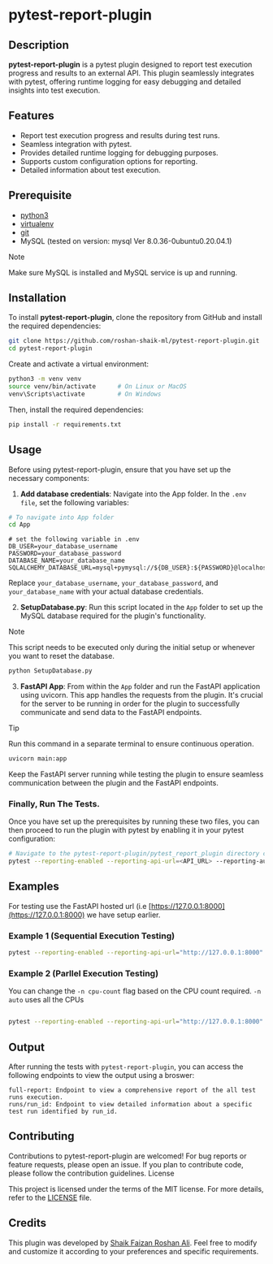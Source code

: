 # pytest-report-plugin

## Description

**pytest-report-plugin** is a pytest plugin designed to report test execution progress and results to an external API. This plugin seamlessly integrates with pytest, offering runtime logging for easy debugging and detailed insights into test execution.

## Features

- Report test execution progress and results during test runs.
- Seamless integration with pytest.
- Provides detailed runtime logging for debugging purposes.
- Supports custom configuration options for reporting.
- Detailed information about test execution.

## Prerequisite
- [python3](https://www.python.org/downloads/)
- [virtualenv](https://pypi.org/project/virtualenv/)
- [git](https://git-scm.com/downloads)
- MySQL (tested on version: mysql  Ver 8.0.36-0ubuntu0.20.04.1)
> [!NOTE]
> Make sure MySQL is installed and MySQL service is up and running.

## Installation

To install **pytest-report-plugin**, clone the repository from GitHub and install the required dependencies:

```bash
git clone https://github.com/roshan-shaik-ml/pytest-report-plugin.git
cd pytest-report-plugin
```

Create and activate a virtual environment:

```bash
python3 -m venv venv
source venv/bin/activate      # On Linux or MacOS
venv\Scripts\activate         # On Windows
```
Then, install the required dependencies:

```bash
pip install -r requirements.txt
```
## Usage

Before using pytest-report-plugin, ensure that you have set up the necessary components:
1. **Add database credentials**: Navigate into the App folder. In the `.env file`, set the following variables:
```bash
# To navigate into App folder
cd App
```


```plaintext
# set the following variable in .env
DB_USER=your_database_username
PASSWORD=your_database_password
DATABASE_NAME=your_database_name
SQLALCHEMY_DATABASE_URL=mysql+pymysql://${DB_USER}:${PASSWORD}@localhost/${DATABASE_NAME}
```

Replace `your_database_username`, `your_database_password`, and `your_database_name` with your actual database credentials.


2. **SetupDatabase.py**: Run this script located in the `App` folder to set up the MySQL database required for the plugin's functionality.
> [!NOTE]
> This script needs to be executed only during the initial setup or whenever you want to reset the database.

```bash
python SetupDatabase.py
```

3. **FastAPI App**: From within the `App` folder and run the FastAPI application using uvicorn. This app handles the requests from the plugin. It's crucial for the server to be running in order for the plugin to successfully communicate and send data to the FastAPI endpoints.
> [!TIP]
> Run this command in a separate terminal to ensure continuous operation.

```bash
uvicorn main:app
```

Keep the FastAPI server running while testing the plugin to ensure seamless communication between the plugin and the FastAPI endpoints.

### Finally, Run The Tests.

Once you have set up the prerequisites by running these two files, you can then proceed to run the plugin with pytest by enabling it in your pytest configuration:
```bash
# Navigate to the pytest-report-plugin/pytest_report_plugin directory containing conftest.py, then execute pytest with reporting enabled
pytest --reporting-enabled --reporting-api-url=<API_URL> --reporting-auth-token=<AUTH_TOKEN>
```

## Examples
For testing use the FastAPI hosted url (i.e [https://127.0.0.1:8000](https://127.0.0.1:8000) we have setup earlier.
### Example 1 (Sequential Execution Testing)

```bash 
pytest --reporting-enabled --reporting-api-url="http://127.0.0.1:8000" --reporting-auth-token="password"
```
### Example 2 (Parllel Execution Testing)
You can change the `-n cpu-count` flag based on the CPU count required. `-n auto` uses all the CPUs
```bash

pytest --reporting-enabled --reporting-api-url="http://127.0.0.1:8000" --reporting-auth-token="password" -n 3
```
## Output

After running the tests with `pytest-report-plugin`, you can access the following endpoints to view the output using a broswer:

    full-report: Endpoint to view a comprehensive report of the all test runs execution.
    runs/run_id: Endpoint to view detailed information about a specific test run identified by run_id.

## Contributing

Contributions to pytest-report-plugin are welcomed! For bug reports or feature requests, please open an issue. If you plan to contribute code, please follow the contribution guidelines.
License

This project is licensed under the terms of the MIT license. For more details, refer to the [LICENSE](https://github.com/roshan-shaik-ml/pytest-report-plugin/blob/main/LICENSE) file.

## Credits

This plugin was developed by [Shaik Faizan Roshan Ali](https://github.com/roshan-shaik-ml/). Feel free to modify and customize it according to your preferences and specific requirements.
